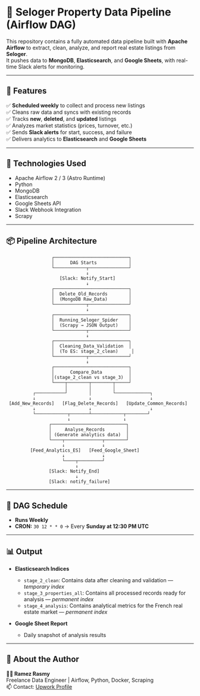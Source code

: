 # 🏡 Seloger Property Data Pipeline (Airflow DAG)

This repository contains a fully automated data pipeline built with **Apache Airflow** to extract, clean, analyze, and report real estate listings from **Seloger**.  
It pushes data to **MongoDB**, **Elasticsearch**, and **Google Sheets**, with real-time Slack alerts for monitoring.

---

## 🚀 Features

✅ **Scheduled weekly** to collect and process new listings  
✅ Cleans raw data and syncs with existing records  
✅ Tracks **new**, **deleted**, and **updated** listings  
✅ Analyzes market statistics (prices, turnover, etc.)  
✅ Sends **Slack alerts** for start, success, and failure  
✅ Delivers analytics to **Elasticsearch** and **Google Sheets**

---

## 🧠 Technologies Used

- Apache Airflow 2 / 3 (Astro Runtime)
- Python
- MongoDB
- Elasticsearch
- Google Sheets API
- Slack Webhook Integration
- Scrapy

---

## 📦 Pipeline Architecture
```
                 ┌────────────────────────────┐
                 │      DAG Starts            │
                 └────────────┬───────────────┘
                              ↓
                    [Slack: Notify_Start]
                              ↓
                 ┌────────────────────────────┐
                 │  Delete_Old_Records        │
                 │  (MongoDB Raw_Data)        │
                 └────────────┬───────────────┘
                              ↓
                 ┌────────────────────────────┐
                 │  Running_Seloger_Spider    │
                 │  (Scrapy → JSON Output)    │
                 └────────────┬───────────────┘
                              ↓
                 ┌────────────────────────────┐
                 │  Cleaning_Data_Validation  │
                 │  (To ES: stage_2_clean)     │
                 └────────────┬───────────────┘
                              ↓
                 ┌────────────────────────────┐
                 │      Compare_Data          │
                 │(stage_2_clean vs stage_3)  │
                 └────┬────────┬────────┬─────┘
                      │        │        │
          ┌───────────┘        │        └─────────────┐
          ↓                    ↓                      ↓
 [Add_New_Records]   [Flag_Delete_Records]   [Update_Common_Records]
          ↓                    ↓                      ↓
          └────────────┬───────┴────────────┬────────┘
                       ↓                    ↓
                ┌────────────────────────────┐
                │     Analyse_Records        │
                │ (Generate analytics data)  │
                └────┬──────────────┬────────┘
                     ↓              ↓
         [Feed_Analytics_ES]   [Feed_Google_Sheet]
                     ↓              ↓
                     └────┬─────────┘
                          ↓
                [Slack: Notify_End]
                          ↓
                [Slack: notify_failure]
```


---

## 📅 DAG Schedule

- **Runs Weekly**  
- **CRON:** `30 12 * * 0` → Every **Sunday at 12:30 PM UTC**

---

## 📊 Output

- **Elasticsearch Indices**
  - `stage_2_clean`: Contains data after cleaning and validation — *temporary index*
  - `stage_3_properties_all`: Contains all processed records ready for analysis — *permanent index*
  - `stage_4_analysis`: Contains analytical metrics for the French real estate market — *permanent index*


- **Google Sheet Report**
  - Daily snapshot of analysis results

---

## 🤝 About the Author

**👨‍💻 Ramez Rasmy**  
Freelance Data Engineer | Airflow, Python, Docker, Scraping  
📫 Contact: [Upwork Profile]([https://www.upwork.com/freelancers/~yourprofile](https://upwork.com/freelancers/ramezr))

